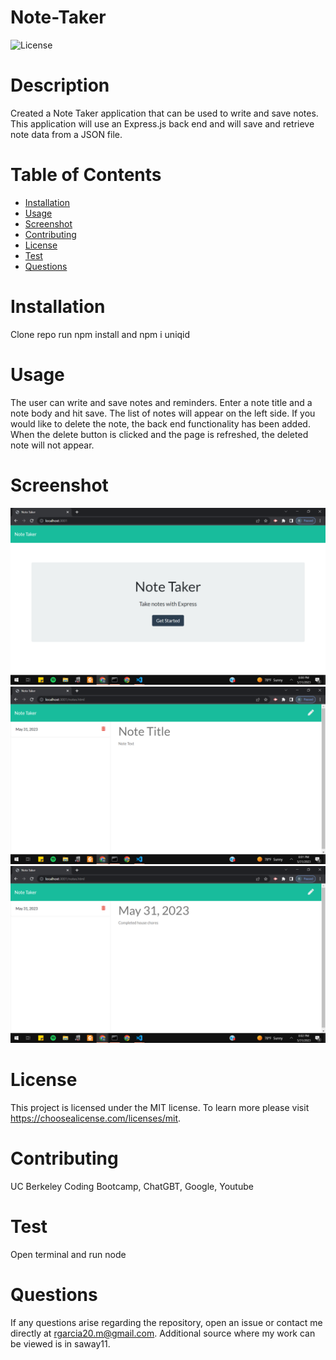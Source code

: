 # Note-Taker
![License](https://img.shields.io/badge/license-MIT-blue.svg)
# Description
Created a Note Taker application that can be used to write and save
notes. This application will use an Express.js back end and will save
and retrieve note data from a JSON file.
# Table of Contents
- [Installation](#installation)
- [Usage](#usage)
- [Screenshot](#screenshot)
- [Contributing](#contributing)
- [License](#license)
- [Test](#tests)
- [Questions](#questions)
# Installation
Clone repo run npm install and npm i uniqid
# Usage
The user can write and save notes and reminders. Enter a note title and a note body
and hit save. The list of notes will appear on the left side. If you would like to delete
the note, the back end functionality has been added. When the delete button is clicked and
the page is refreshed, the deleted note will not appear.
# Screenshot
![](./assets/images/Screenshot%20(26).png)
![](./assets/images/Screenshot%20(27).png)
![](./assets/images/Screenshot%20(28).png)
# License
This project is licensed under the MIT license. To learn more please visit https://choosealicense.com/licenses/mit.
# Contributing
UC Berkeley Coding Bootcamp, ChatGBT, Google, Youtube
# Test
Open terminal and run node
# Questions
If any questions arise regarding the repository, open an issue or contact me directly at rgarcia20.m@gmail.com. Additional source where my work can be viewed is in saway11.

